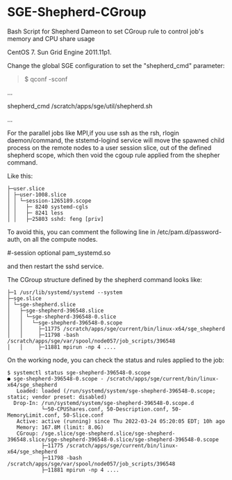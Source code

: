 # SGE-Shepherd-CGroup
Bash Script for Shepherd  Dameon to set CGroup rule to control job's memory and CPU share usage

CentOS 7. Sun Grid Engine 2011.11p1.

Change the global SGE configuration to set the "shepherd_cmd" parameter:

>$ qconf -sconf

...

shepherd_cmd                 /scratch/apps/sge/util/shepherd.sh

...

For the parallel jobs like MPI,if you use ssh as the rsh, rlogin daemon/command, the ststemd-logind service will move the spawned child process on the remote nodes to a user session slice, out of the defined shepherd scope, which then void the cgoup rule applied from the shepher command.

Like this:

```text
├─user.slice
│ ├─user-1008.slice
│ │ └─session-1265189.scope
│ │   ├─ 8240 systemd-cgls
│ │   ├─ 8241 less
│ │   ├─25803 sshd: feng [priv]
```

To avoid this, you can comment the following line in /etc/pam.d/password-auth, on all the compute nodes.

#-session     optional      pam_systemd.so

and then restart the sshd service.

The CGroup structure defined by the shepherd command looks like:

```text
├─1 /usr/lib/systemd/systemd --system
├─sge.slice
│ └─sge-shepherd.slice
│   ├─sge-shepherd-396548.slice
│   │ └─sge-shepherd-396548-0.slice
│   │   └─sge-shepherd-396548-0.scope
│   │     ├─11775 /scratch/apps/sge/current/bin/linux-x64/sge_shepherd
│   │     ├─11798 -bash /scratch/apps/sge/var/spool/node057/job_scripts/396548
│   │     ├─11881 mpirun -np 4 ....
```

On the working node, you can check the status and rules applied to the job:

```text
$ systemctl status sge-shepherd-396548-0.scope
● sge-shepherd-396548-0.scope - /scratch/apps/sge/current/bin/linux-x64/sge_shepherd
   Loaded: loaded (/run/systemd/system/sge-shepherd-396548-0.scope; static; vendor preset: disabled)
  Drop-In: /run/systemd/system/sge-shepherd-396548-0.scope.d
           └─50-CPUShares.conf, 50-Description.conf, 50-MemoryLimit.conf, 50-Slice.conf
   Active: active (running) since Thu 2022-03-24 05:20:05 EDT; 10h ago
   Memory: 167.8M (limit: 8.0G)
   CGroup: /sge.slice/sge-shepherd.slice/sge-shepherd-396548.slice/sge-shepherd-396548-0.slice/sge-shepherd-396548-0.scope
           ├─11775 /scratch/apps/sge/current/bin/linux-x64/sge_shepherd
           ├─11798 -bash /scratch/apps/sge/var/spool/node057/job_scripts/396548
           ├─11881 mpirun -np 4 ....
```
